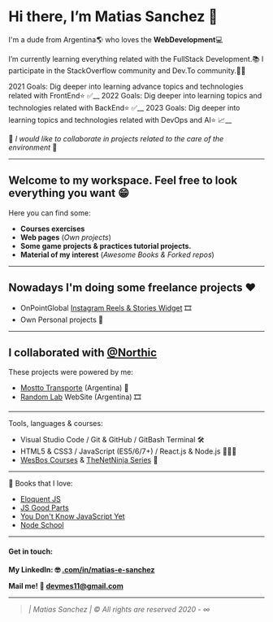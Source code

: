 # Hi there, I’m Matias Sanchez 👋

I'm a dude from Argentina🌎 who loves the **WebDevelopment**💻

I’m currently learning everything related with the FullStack Development.📚
I participate in the StackOverflow community and Dev.To community.👨‍💻

2021 Goals: Dig deeper into learning advance topics and technologies related with FrontEnd⭐️ ✅__
2022 Goals: Dig deeper into learning topics and technologies related with BackEnd⭐️ ✅__
2023 Goals: Dig deeper into learning topics and technologies related with DevOps and AI⭐️ 📈__

🌱 *I would like to collaborate in projects related to the care of the environment* 🌱

-------------------------------------------------------------------------------------------------
## Welcome to my workspace. Feel free to look everything you want 😁

Here you can find some:
- **Courses exercises**
- **Web pages** (*Own projects*)
- **Some game projects & practices tutorial projects.**
- **Material of my interest** (*Awesome Books & Forked repos*)

-------------------------------------------------------------------------------------------------
## Nowadays I'm doing some freelance projects ♥️

- OnPointGlobal [Instagram Reels & Stories Widget](https://velong-reels-demo.netlify.app/) 🎞
- Own Personal projects 🔨 

-------------------------------------------------------------------------------------------------
## I collaborated with [@Northic](https://www.northic.io/) 

These projects were powered by me:
- [Mostto Transporte](https://transportemostto.com.ar/v2/) (Argentina) 🚛
- [Random Lab](https://www.randomlab.com.ar/) WebSite (Argentina) 🎞

-------------------------------------------------------------------------------------------------
Tools, languages & courses:
- Visual Studio Code / Git & GitHub / GitBash Terminal 🛠
- HTML5 & CSS3 / JavaScript (ES5/6/7+) / React.js & Node.js 👨🏻‍💻
- [WesBos Courses](wesbos.com/courses) & [TheNetNinja Series](https://www.youtube.com/channel/UCW5YeuERMmlnqo4oq8vwUpg) 📝

-------------------------------------------------------------------------------------------------
📕 Books that I love:
+ [Eloquent JS](https://eloquentjavascript.net/)
+ [JS Good Parts](https://www.goodreads.com/book/show/2998152-javascript)
+ [You Don't Know JavaScript Yet](https://github.com/getify/You-Dont-Know-JS/blob/2nd-ed/README.md)
+ [Node School](https://nodeschool.io/)

-------------------------------------------------------------------------------------------------
#### Get in touch: 
**My LinkedIn: 🤓 [.com/in/matias-e-sanchez](https://www.linkedin.com/in/matias-e-sanchez/)**

**Mail me! 📧  devmes11@gmail.com**

-------------------------------------------------------------------------------------------------
> *| Matias Sanchez | © All rights are reserved 2020 - ∞*
